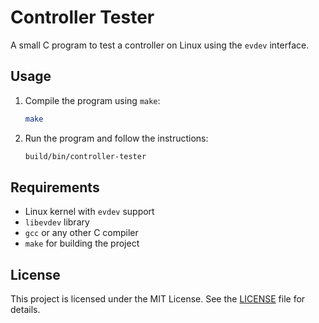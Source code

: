 # Controller Tester

A small C program to test a controller on Linux using the `evdev` interface.

## Usage

1. Compile the program using `make`:
   ```bash
   make
   ```
2. Run the program and follow the instructions:
   ```bash
   build/bin/controller-tester
   ```

## Requirements

- Linux kernel with `evdev` support
- `libevdev` library
- `gcc` or any other C compiler
- `make` for building the project

## License

This project is licensed under the MIT License. See the [LICENSE](LICENSE) file for details.
